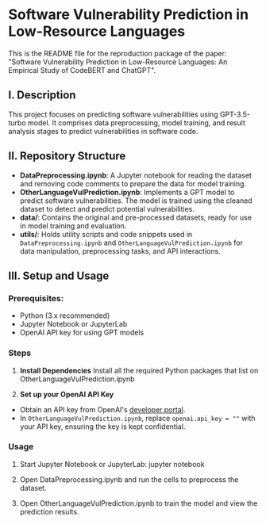 # Software Vulnerability Prediction in Low-Resource Languages

This is the README file for the reproduction package of the paper: "Software Vulnerability Prediction in Low-Resource Languages: An Empirical Study of CodeBERT and ChatGPT".

## I. Description
This project focuses on predicting software vulnerabilities using GPT-3.5-turbo model. It comprises data preprocessing, model training, and result analysis stages to predict vulnerabilities in software code.

## II. Repository Structure

- **DataPreprocessing.ipynb**: A Jupyter notebook for reading the dataset and removing code comments to prepare the data for model training.
- **OtherLanguageVulPrediction.ipynb**: Implements a GPT model to predict software vulnerabilities. The model is trained using the cleaned dataset to detect and predict potential vulnerabilities.
- **data/**: Contains the original and pre-processed datasets, ready for use in model training and evaluation.
- **utils/**: Holds utility scripts and code snippets used in `DataPreprocessing.ipynb` and `OtherLanguageVulPrediction.ipynb` for data manipulation, preprocessing tasks, and API interactions.

## III. Setup and Usage
### Prerequisites:
- Python (3.x recommended)
- Jupyter Notebook or JupyterLab
- OpenAI API key for using GPT models

### Steps

1. **Install Dependencies**
Install all the required Python packages that list on OtherLanguageVulPrediction.ipynb

2. **Set up your OpenAI API Key**
- Obtain an API key from OpenAI's [developer portal](https://openai.com/).
- In `OtherLanguageVulPrediction.ipynb`, replace `openai.api_key = ""` with your API key, ensuring the key is kept confidential.

### Usage
1. Start Jupyter Notebook or JupyterLab:
jupyter notebook

2. Open DataPreprocessing.ipynb and run the cells to preprocess the dataset.

3. Open OtherLanguageVulPrediction.ipynb to train the model and view the prediction results.